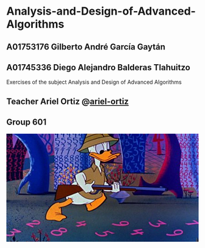 # Analysis-and-Design-of-Advanced-Algorithms

## <b>A01753176 Gilberto André García Gaytán</b>
## <b>A01745336 Diego Alejandro Balderas Tlahuitzo</b>

Exercises of the subject Analysis and Design of Advanced Algorithms
## Teacher Ariel Ortiz @[ariel-ortiz](https://github.com/ariel-ortiz)
## Group 601

<img src="youtube.jpg" alt="My cool logo"/>

